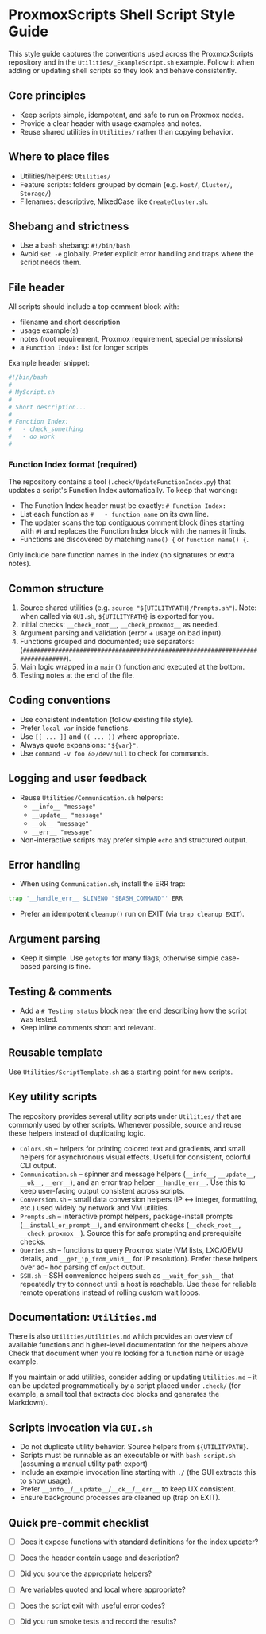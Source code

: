 # ProxmoxScripts Shell Script Style Guide

This style guide captures the conventions used across the ProxmoxScripts repository 
and in the `Utilities/_ExampleScript.sh` example. Follow it when adding or updating 
shell scripts so they look and behave consistently.

## Core principles

- Keep scripts simple, idempotent, and safe to run on Proxmox nodes.
- Provide a clear header with usage examples and notes.
- Reuse shared utilities in `Utilities/` rather than copying behavior.

## Where to place files

- Utilities/helpers: `Utilities/`
- Feature scripts: folders grouped by domain (e.g. `Host/`, `Cluster/`, `Storage/`)
- Filenames: descriptive, MixedCase like `CreateCluster.sh`.

## Shebang and strictness

- Use a bash shebang: `#!/bin/bash`
- Avoid `set -e` globally. Prefer explicit error handling and traps where the
  script needs them.

## File header

All scripts should include a top comment block with:

- filename and short description
- usage example(s)
- notes (root requirement, Proxmox requirement, special permissions)
- a `Function Index:` list for longer scripts

Example header snippet:

```bash
#!/bin/bash
#
# MyScript.sh
#
# Short description...
#
# Function Index:
#   - check_something
#   - do_work
#
```

### Function Index format (required)

The repository contains a tool (`.check/UpdateFunctionIndex.py`) that updates a
script's Function Index automatically. To keep that working:

- The Function Index header must be exactly: `# Function Index:`
- List each function as `#   - function_name` on its own line.
- The updater scans the top contiguous comment block (lines starting with `#`) and
  replaces the Function Index block with the names it finds.
- Functions are discovered by matching `name() {` or `function name() {`.

Only include bare function names in the index (no signatures or extra notes).

## Common structure

1. Source shared utilities (e.g. `source "${UTILITYPATH}/Prompts.sh"`). Note:
   when called via `GUI.sh`, `${UTILITYPATH}` is exported for you.
2. Initial checks: `__check_root__`, `__check_proxmox__` as needed.
3. Argument parsing and validation (error + usage on bad input).
4. Functions grouped and documented; use separators:
   (`###############################################################################`).
5. Main logic wrapped in a `main()` function and executed at the bottom.
6. Testing notes at the end of the file.

## Coding conventions

- Use consistent indentation (follow existing file style).
- Prefer `local var` inside functions.
- Use `[[ ... ]]` and `(( ... ))` where appropriate.
- Always quote expansions: `"${var}"`.
- Use `command -v foo &>/dev/null` to check for commands.

## Logging and user feedback

- Reuse `Utilities/Communication.sh` helpers:
  - `__info__ "message"`
  - `__update__ "message"`
  - `__ok__ "message"`
  - `__err__ "message"`
- Non-interactive scripts may prefer simple `echo` and structured output.

## Error handling

- When using `Communication.sh`, install the ERR trap:

```bash
trap '__handle_err__ $LINENO "$BASH_COMMAND"' ERR
```

- Prefer an idempotent `cleanup()` run on EXIT (via `trap cleanup EXIT`).

## Argument parsing

- Keep it simple. Use `getopts` for many flags; otherwise simple case-based
  parsing is fine.

## Testing & comments

- Add a `# Testing status` block near the end describing how the script was
  tested.
- Keep inline comments short and relevant.

## Reusable template

Use `Utilities/ScriptTemplate.sh` as a starting point for new scripts.

## Key utility scripts

The repository provides several utility scripts under `Utilities/` that are
commonly used by other scripts. Whenever possible, source and reuse these
helpers instead of duplicating logic.

- `Colors.sh` – helpers for printing colored text and gradients, and small
  helpers for asynchronous visual effects. Useful for consistent, colorful
  CLI output.
- `Communication.sh` – spinner and message helpers (`__info__`, `__update__`,
  `__ok__`, `__err__`), and an error trap helper `__handle_err__`. Use this to
  keep user-facing output consistent across scripts.
- `Conversion.sh` – small data conversion helpers (IP <-> integer, formatting,
  etc.) used widely by network and VM utilities.
- `Prompts.sh` – interactive prompt helpers, package-install prompts
  (`__install_or_prompt__`), and environment checks (`__check_root__`,
  `__check_proxmox__`). Source this for safe prompting and prerequisite checks.
- `Queries.sh` – functions to query Proxmox state (VM lists, LXC/QEMU details,
  and `__get_ip_from_vmid__` for IP resolution). Prefer these helpers over ad-
  hoc parsing of `qm`/`pct` output.
- `SSH.sh` – SSH convenience helpers such as `__wait_for_ssh__` that repeatedly
  try to connect until a host is reachable. Use these for reliable remote
  operations instead of rolling custom wait loops.

## Documentation: `Utilities.md`

There is also `Utilities/Utilities.md` which provides an overview of available
functions and higher-level documentation for the helpers above. Check that
document when you're looking for a function name or usage example.

If you maintain or add utilities, consider adding or updating `Utilities.md` –
it can be updated programmatically by a script placed under `.check/` (for
example, a small tool that extracts doc blocks and generates the Markdown).

## Scripts invocation via `GUI.sh`

- Do not duplicate utility behavior. Source helpers from `${UTILITYPATH}`.
- Scripts must be runnable as an executable or with `bash script.sh` (assuming 
  a manual utility path export)
- Include an example invocation line starting with `./` (the GUI extracts this
  to show usage).
- Prefer `__info__`/`__update__`/`__ok__`/`__err__` to keep UX consistent.
- Ensure background processes are cleaned up (trap on EXIT).

## Quick pre-commit checklist

- [ ] Does it expose functions with standard definitions for the index updater?
- [ ] Does the header contain usage and description?
- [ ] Did you source the appropriate helpers?
- [ ] Are variables quoted and local where appropriate?
- [ ] Does the script exit with useful error codes?
- [ ] Did you run smoke tests and record the results?

